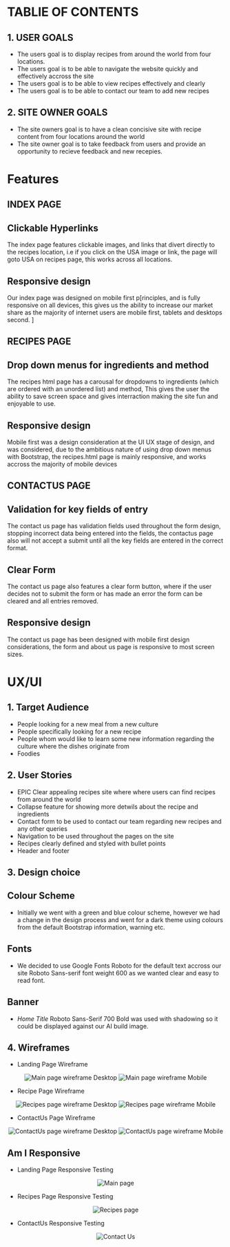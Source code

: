 # TABLIE OF CONTENTS

## 1. USER GOALS

- The users goal is to display recipes from around the world from four locations.
- The users goal is to be able to navigate the website quickly and effectively accross the site
- The users goal is to be able to view recipes effectively and clearly 
- The users goal is to be able to contact our team to add new recipes

## 2. SITE OWNER GOALS

- The site owners goal is to have a clean concisive site with recipe content from four locations around the world
- The site owner goal is to take feedback from users and provide an opportunity to recieve feedback and new recepies.

# Features

## INDEX PAGE
## Clickable Hyperlinks 
The index page features clickable images, and links that divert directly to the recipes location, i.e if you click on 
the USA image or link, the page will goto USA on recipes page, this works across all locations. 

## Responsive design
Our index page was designed on mobile first p[rinciples, and is fully responsive on all devices,  this gives us the 
ability to increase our market share as the majority of internet users are mobile first, tablets and desktops second. ]

## RECIPES PAGE
## Drop down menus for ingredients and method
The recipes html page has a carousal for dropdowns to ingredients (which are ordered with an unordered list) and method,
This gives the user the ability to save screen space and gives interraction making the site fun and enjoyable to use.

## Responsive design 
Mobile first was a design consideration at the UI UX stage of design, and was considered, due to the ambitious nature of
using drop down menus with Bootstrap, the recipes.html page is mainly responsive, and works accross the majority of mobile
devices

## CONTACTUS PAGE
## Validation for key fields of entry
The contact us page has validation fields used throughout the form design, stopping incorrect data being entered into the 
fields,  the contactus page also will not accept a submit until all the key fields are entered in the correct format.

## Clear Form 
The contact us page also features a clear form button, where if the user decides not to submit the form or has made an 
error the form can be cleared and all entries removed.

## Responsive design

The contact us page has been designed with mobile first design considerations, the form and about us page is responsive to
most screen sizes.

# UX/UI

## 1. Target Audience
- People looking for a new meal from a new culture
- People specifically looking for a new recipe
- People whom would like to learn some new information regarding the culture where the dishes originate from
- Foodies 

## 2. User Stories
- EPIC Clear appealing recipes site where where users can find recipes from around the world
- Collapse feature for showing more detwils about the recipe and ingredients
- Contact form to be used to contact our team regarding new recipes and any other queries
- Navigation to be used throughout the pages on the site
- Recipes clearly defined and styled with bullet points
- Header and footer

## 3. Design choice

## Colour Scheme
- Initially we went with a green and blue colour scheme, however we had a change in the design process and went for a dark
theme using colours from the default Bootstrap information, warning etc.

## Fonts
- We decided to use Google Fonts Roboto for the default text accross our site Roboto Sans-serif font weight 600 as we wanted clear 
and easy to read font.
## Banner
- *Home Title* Roboto Sans-Serif 700 Bold was used with shadowing so it could be displayed against our AI build image.  
 
 ## 4. Wireframes
    
  - Landing Page Wireframe
  <div align="center">
  <img src="aassets/documentation/wireframe/LandingPageDesktop.png" alt="Main page wireframe Desktop">
  <img src="assets/documentation/wireframe/LandingPageMobile.png" alt="Main page wireframe Mobile">
</div>

  - Recipe Page Wireframe

  <div align="center">
  <img src="assets/documentation/wireframe/RecipePageDesktop.png" alt="Recipes page wireframe Desktop">
  <img src="assets/documentation/wireframe/RecipePageMobile.png" alt="Recipes page wireframe Mobile">
  </div>
  
   - ContactUs Page Wireframe

  <div align="center">
  <img src="assets/documentation/wireframe/ContactUsDesktop.png" alt="ContactUs page wireframe Desktop">
  <img src="assets/documentation/wireframe/ContactUsMobile.png" alt="ContactUs page wireframe Mobile">
  </div>
  

  ## Am I Responsive
    
  - Landing Page Responsive Testing
  <div align="center">
  <img src="assets/documentation/ResponsiveImg/LandingPageResponsive.png" alt="Main page">
</div>

  - Recipes Page Responsive Testing

  <div align="center">
  <img src="assets/ResponsiveImg/RecipePageResponsive.png" alt="Recipes page">
  </div>
  
   - ContactUs Responsive Testing

  <div align="center">
  <img src="assets/documentation/ResponsiveImg/ContactUsResponsive.png" alt="Contact Us">
  </div>
  


